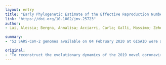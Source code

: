 ```yaml
---
layout: entry
title: "Early Phylogenetic Estimate of the Effective Reproduction Number Of Sars-CoV-2"
link: "https://doi.org/10.1002/jmv.25723"
author:
- Lai, Alessia; Bergna, Annalisa; Acciarri, Carla; Galli, Massimo; Zehender, Gianguglielmo

summary:
- "52 SARS-CoV-2 genomes available on 04 February 2020 at GISAID were analysed. The two models used to estimate the reproduction number indicated an estimated mean evolutionary rate of 7.8 x 10(-4) subs/site/year. Estimated mean doubling time of the epidemic was between 3.6 and 4.1 days. Study proves the usefulness of phylogeny in supporting the surveillance of emerging new infections even as the epidemic is growing. This article is protected by copyright."

original:
- "To reconstruct the evolutionary dynamics of the 2019 novel coronavirus recently causing an outbreak in Wuhan, China, 52 SARS-CoV-2 genomes available on 04 February 2020 at GISAID were analysed. The two models used to estimate the reproduction number (coalescent-based exponential growth and a birth-death skyline method) indicated an estimated mean evolutionary rate of 7.8 x 10(-4) subs/site/year (range 1.1x10(-4) -15x10(-4) ) and a mean tMRCA of the tree root of 73 days. The estimated R value was 2.6 (range 2.1-5.1), and increased from 0.8 to 2.4 in December 2019. The estimated mean doubling time of the epidemic was between 3.6 and 4.1 days. This study proves the usefulness of phylogeny in supporting the surveillance of emerging new infections even as the epidemic is growing. This article is protected by copyright. All rights reserved."
---
```


